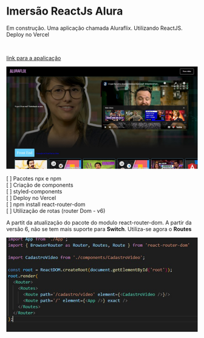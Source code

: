 # Imersão ReactJs Alura 

<p>
  Em construção. Uma aplicação chamada Aluraflix. Utilizando ReactJS. Deploy no Vercel
</p><br>

[link para a apalicação](https://aluraflix-liard.vercel.app/)

<img src=".src/../src/assets/img/template.jpg" alt="template">

[ ] Pacotes npx e npm <br>
[ ] Criação de components <br>
[ ] styled-components <br>
[ ] Deploy no Vercel <br>
[ ] npm install react-router-dom <br>
[ ] Utilização de rotas (router Dom - v6) <br>

<p>
  A partit da atualização do pacote do modulo react-router-dom. A partir da versão 6, não se tem mais suporte para <strong>Switch</strong>. Utiliza-se agora o <strong>Routes</strong>
</p>

<img src="./src/assets/img/react-router-dom.jpg" alt="react router dom exemplo">
